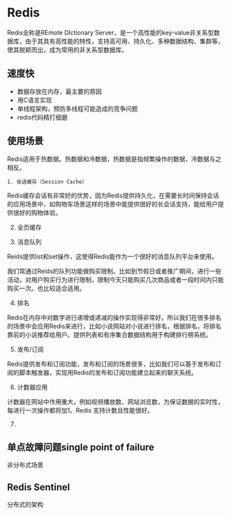 # Redis

Redis全称是REmote DIctionary Server，是一个高性能的key-value非关系型数据库，由于其具有高性能的特性，支持高可用、持久化、多种数据结构、集群等，使其脱颖而出，成为常用的非关系型数据库。

## 速度快

- 数据存放在内存，最主要的原因
- 用C语言实现
- 单线程架构，预防多线程可能造成的竞争问题
- redis代码精打细磨

## 使用场景

Redis适用于热数据。热数据和冷数据，热数据是指频繁操作的数据，冷数据与之相反。

    1. 会话缓存（Session Cache）
Redis缓存会话有非常好的优势，因为Redis提供持久化，在需要长时间保持会话的应用场景中，如购物车场景这样的场景中能提供很好的长会话支持，能给用户提供很好的购物体验。

  2. 全页缓存

  3. 消息队列

  Reids提供list和set操作，这使得Redis能作为一个很好的消息队列平台来使用。

  我们常通过Reids的队列功能做购买限制。比如到节假日或者推广期间，进行一些活动，对用户购买行为进行限制，限制今天只能购买几次商品或者一段时间内只能购买一次。也比较适合适用。

  4. 排名

  Redis在内存中对数字进行递增或递减的操作实现得非常好。所以我们在很多排名的场景中会应用Redis来进行，比如小说网站对小说进行排名，根据排名，将排名靠前的小说推荐给用户。提供列表和有序集合数据结构用于构建排行榜系统。

  5. 发布/订阅

  Redis提供发布和订阅功能，发布和订阅的场景很多，比如我们可以基于发布和订阅的脚本触发器，实现用Redis的发布和订阅功能建立起来的聊天系统。

  6. 计数器应用

  计数器在网站中作用重大，例如视频播放数、网站浏览数，为保证数据的实时性，每进行一次操作都将加1。Redis 支持计数且性能很好。

  7. 

## 单点故障问题single point of failure
非分布式场景

## Redis Sentinel
分布式的架构
